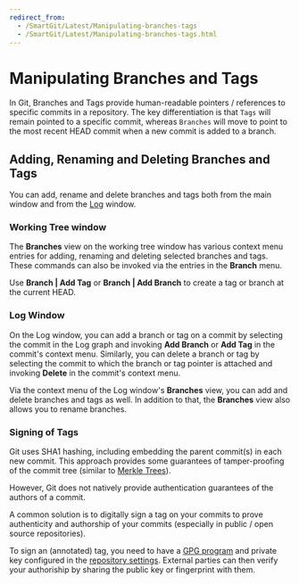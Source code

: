 ```yaml
---
redirect_from:
  - /SmartGit/Latest/Manipulating-branches-tags
  - /SmartGit/Latest/Manipulating-branches-tags.html
---
```


# Manipulating Branches and Tags

In Git, Branches and Tags provide human-readable pointers / references to specific commits in a repository. The key differentiation is that `Tags` will remain pointed to a specific commit, whereas `Branches` will move to point to the most recent HEAD commit when a new commit is added to a branch.

## Adding, Renaming and Deleting Branches and Tags

You can add, rename and delete branches and tags both from the main window and from the [Log](../Log.md) window.

### Working Tree window

The **Branches** view on the working tree window has various context menu entries for adding, renaming and deleting selected branches and tags. These commands can also be invoked via the entries in the **Branch** menu.

Use **Branch \| Add Tag** or **Branch \| Add Branch** to create a tag or branch at the current HEAD.

### Log Window

On the Log window, you can add a branch or tag on a commit by selecting the commit in the Log graph and invoking **Add Branch** or **Add Tag**
in the commit's context menu. Similarly, you can delete a branch or tag by selecting the commit to which the branch or tag pointer is attached and invoking **Delete** in the commit's context menu.

Via the context menu of the Log window's **Branches** view, you can add and delete branches and tags as well. In addition to that, the
**Branches** view also allows you to rename branches.

### Signing of Tags

Git uses SHA1 hashing, including embedding the parent commit(s) in each new commit. This approach provides some guarantees of tamper-proofing of the commit tree (similar to [Merkle Trees](https://en.wikipedia.org/wiki/Merkle_tree)).

However, Git does not natively provide authentication guarantees of the authors of a commit.

A common solution is to digitally sign a tag on your commits to prove authenticity and authorship of your commits (especially in public / open source repositories).

To sign an (annotated) tag, you need to have a [GPG program](https://en.wikipedia.org/wiki/GNU_Privacy_Guard) and private key configured in the [repository settings](../Repository-Settings.md). External parties can then verify your authoriship by sharing the public key or fingerprint with them.
